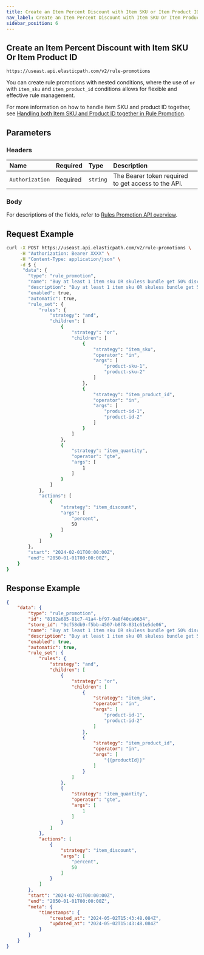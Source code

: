 ```yaml
---
title: Create an Item Percent Discount with Item SKU or Item Product ID
nav_label: Create an Item Percent Discount with Item SKU Or Item Product ID
sidebar_position: 6
---
```


## Create an Item Percent Discount with Item SKU Or Item Product ID


```http
https://useast.api.elasticpath.com/v2/rule-promotions
```
You can create rule promotions with nested conditions, where the use of `or` with `item_sku` and `item_product_id` conditions allows for flexible and effective rule management. 

For more information on how to handle item SKU and product ID together, see [Handling both Item SKU and Product ID together in Rule Promotion](/docs/commerce-cloud/rule-promotions/overview#handling-both-item-sku-and-product-id-together-in-rule-promotion).

## Parameters

### Headers

| Name            | Required | Type     | Description                          |
|:----------------|:---------|:---------|:-------------------------------------|
| `Authorization` | Required | `string` | The Bearer token required to get access to the API. |

### Body

For descriptions of the fields, refer to [Rules Promotion API overview](/docs/commerce-cloud/rule-promotions/rule-promotions-api/rule-promotions-api-overview).


## Request Example

```bash
curl -X POST https://useast.api.elasticpath.com/v2/rule-promotions \
     -H "Authorization: Bearer XXXX" \
     -H "Content-Type: application/json" \
     -d $ {
      "data": {
        "type": "rule_promotion",
        "name": "Buy at least 1 item sku OR skuless bundle get 50% discount",
        "description": "Buy at least 1 item sku OR skuless bundle get 50% discount",
        "enabled": true,
        "automatic": true,
        "rule_set": {
            "rules": {
                "strategy": "and",
                "children": [
                    {
                        "strategy": "or",
                        "children": [
                            {
                                "strategy": "item_sku",
                                "operator": "in",
                                "args": [
                                    "product-sku-1",
                                    "product-sku-2"
                                ]
                            },
                            {
                                "strategy": "item_product_id",
                                "operator": "in",
                                "args": [
                                    "product-id-1",
                                    "product-id-2"
                                ]
                            }
                        ]
                    },
                    {
                        "strategy": "item_quantity",
                        "operator": "gte",
                        "args": [
                            1
                        ]
                    }
                ]
            },
            "actions": [
                {
                    "strategy": "item_discount",
                    "args": [
                        "percent",
                        50
                    ]
                }
            ]
        },
        "start": "2024-02-01T00:00:00Z",
        "end": "2050-01-01T00:00:00Z",
    }
}
```

## Response Example

```json
{
    "data": {
        "type": "rule_promotion",
        "id": "8102a685-81c7-41a4-bf97-9a8f40ca0634",
        "store_id": "9cf58db9-f5bb-4507-b8f8-831c61e5de06",
        "name": "Buy at least 1 item sku OR skuless bundle get 50% discount",
        "description": "Buy at least 1 item sku OR skuless bundle get 50% discount",
        "enabled": true,
        "automatic": true,
        "rule_set": {
            "rules": {
                "strategy": "and",
                "children": [
                    {
                        "strategy": "or",
                        "children": [
                            {
                                "strategy": "item_sku",
                                "operator": "in",
                                "args": [
                                    "product-id-1",
                                    "product-id-2"
                                ]
                            },
                            {
                                "strategy": "item_product_id",
                                "operator": "in",
                                "args": [
                                    "{{productId}}"
                                ]
                            }
                        ]
                    },
                    {
                        "strategy": "item_quantity",
                        "operator": "gte",
                        "args": [
                            1
                        ]
                    }
                ]
            },
            "actions": [
                {
                    "strategy": "item_discount",
                    "args": [
                        "percent",
                        50
                    ]
                }
            ]
        },
        "start": "2024-02-01T00:00:00Z",
        "end": "2050-01-01T00:00:00Z",
        "meta": {
            "timestamps": {
                "created_at": "2024-05-02T15:43:48.084Z",
                "updated_at": "2024-05-02T15:43:48.084Z"
            }
        }
    }
}
```